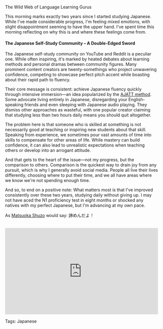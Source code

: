 The Wild Web of Language Learning Gurus

This morning marks exactly two years since I started studying Japanese. While I've made considerable progress, I'm feeling mixed emotions, with slight disappointment seeming to have the upper hand. I've spent time this morning reflecting on why this is and where these feelings come from.

#### The Japanese Self-Study Community – A Double-Edged Sword

The Japanese self-study community on YouTube and Reddit is a peculiar one. While often inspiring, it's marked by heated debates about learning methods and personal dramas between community figures. Many prominent content creators are twenty-somethings who project unwavering confidence, competing to showcase perfect pitch accent while boasting about their rapid path to fluency.

Their core message is consistent: achieve Japanese fluency quickly through intensive immersion—an idea popularized by the [AJATT method](https://tatsumoto-ren.github.io/blog/whats-ajatt.html?utm_source=chatgpt.com). Some advocate living entirely in Japanese, disregarding your English-speaking friends and even sleeping with Japanese audio playing. They dismiss other approaches as wasteful, with one popular creator claiming that studying less than two hours daily means you should quit altogether. 

The problem here is that someone who is skilled at something is not necessarily good at teaching or inspiring new students about that skill. Speaking from experience, we sometimes pour vast amounts of time into skills to compensate for other areas of life. While mastery can build confidence, it can also lead to unrealistic expectations when teaching others or develop into an arrogant attitude.

And that gets to the heart of the issue—not my progress, but the comparison to others. Comparison is the quickest way to drain joy from any pursuit, which is why I generally avoid social media. People all live their lives differently, choosing where to put their time, and we all have areas where we know we're not spending enough time.

And so, to end on a positive note: What matters most is that I've improved consistently over these two years, studying daily without giving up. I may not have aced the N1 proficiency test in eight months or shocked any natives with my perfect Japanese, but I'm advancing at my own pace.

As [Matsuoka Shuzo](https://www.youtube.com/watch?v=-9n66Aap13o) would say: 諦めんだよ！
 
<div style="position: relative; padding-bottom: 56.25%; height: 0; overflow: hidden; margin-top: 2rem;">
    <iframe 
            style="position: absolute; top: 0; left: 0; width: 100%; height: 100%;" 
                    src="https://www.youtube.com/embed/KxGRhd_iWuE?si=fwtzHUCDxFbseF1S" 
                            title="YouTube video player" 
                                    frameborder="0" 
                                            allow="accelerometer; autoplay; clipboard-write; encrypted-media; gyroscope; picture-in-picture; web-share" 
                                                    allowfullscreen>
                                                        </iframe>
                                                        </div>


Tags: Japanese